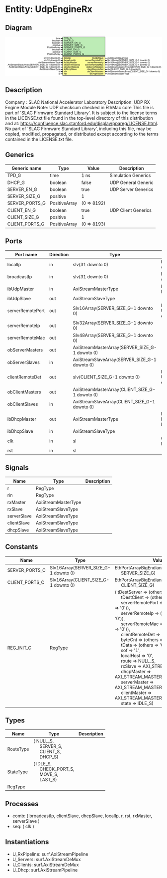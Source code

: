 # Entity: UdpEngineRx

## Diagram

![Diagram](UdpEngineRx.svg "Diagram")
## Description

Company    : SLAC National Accelerator Laboratory
Description: UDP RX Engine Module
Note: UDP checksum checked in EthMac core
This file is part of 'SLAC Firmware Standard Library'.
It is subject to the license terms in the LICENSE.txt file found in the
top-level directory of this distribution and at:
   https://confluence.slac.stanford.edu/display/ppareg/LICENSE.html.
No part of 'SLAC Firmware Standard Library', including this file,
may be copied, modified, propagated, or distributed except according to
the terms contained in the LICENSE.txt file.
## Generics

| Generic name   | Type          | Value       | Description          |
| -------------- | ------------- | ----------- | -------------------- |
| TPD_G          | time          | 1 ns        | Simulation Generics  |
| DHCP_G         | boolean       | false       | UDP General Generic  |
| SERVER_EN_G    | boolean       | true        | UDP Server Generics  |
| SERVER_SIZE_G  | positive      | 1           |                      |
| SERVER_PORTS_G | PositiveArray | (0 => 8192) |                      |
| CLIENT_EN_G    | boolean       | true        | UDP Client Generics  |
| CLIENT_SIZE_G  | positive      | 1           |                      |
| CLIENT_PORTS_G | PositiveArray | (0 => 8193) |                      |
## Ports

| Port name        | Direction | Type                                           | Description                       |
| ---------------- | --------- | ---------------------------------------------- | --------------------------------- |
| localIp          | in        | slv(31 downto 0)                               |  big-Endian configuration         |
| broadcastIp      | in        | slv(31 downto 0)                               |  big-Endian configuration         |
| ibUdpMaster      | in        | AxiStreamMasterType                            | Interface to IPV4 Engine          |
| ibUdpSlave       | out       | AxiStreamSlaveType                             |                                   |
| serverRemotePort | out       | Slv16Array(SERVER_SIZE_G-1 downto 0)           | Interface to UDP Server engine(s) |
| serverRemoteIp   | out       | Slv32Array(SERVER_SIZE_G-1 downto 0)           |                                   |
| serverRemoteMac  | out       | Slv48Array(SERVER_SIZE_G-1 downto 0)           |                                   |
| obServerMasters  | out       | AxiStreamMasterArray(SERVER_SIZE_G-1 downto 0) |                                   |
| obServerSlaves   | in        | AxiStreamSlaveArray(SERVER_SIZE_G-1 downto 0)  |                                   |
| clientRemoteDet  | out       | slv(CLIENT_SIZE_G-1 downto 0)                  | Interface to UDP Client engine(s) |
| obClientMasters  | out       | AxiStreamMasterArray(CLIENT_SIZE_G-1 downto 0) |                                   |
| obClientSlaves   | in        | AxiStreamSlaveArray(CLIENT_SIZE_G-1 downto 0)  |                                   |
| ibDhcpMaster     | out       | AxiStreamMasterType                            | Interface to DHCP Engine          |
| ibDhcpSlave      | in        | AxiStreamSlaveType                             |                                   |
| clk              | in        | sl                                             | Clock and Reset                   |
| rst              | in        | sl                                             |                                   |
## Signals

| Name        | Type                | Description |
| ----------- | ------------------- | ----------- |
| r           | RegType             |             |
| rin         | RegType             |             |
| rxMaster    | AxiStreamMasterType |             |
| rxSlave     | AxiStreamSlaveType  |             |
| serverSlave | AxiStreamSlaveType  |             |
| clientSlave | AxiStreamSlaveType  |             |
| dhcpSlave   | AxiStreamSlaveType  |             |
## Constants

| Name           | Type                                 | Value                                                                                                                                                                                                                                                                                                                                                                                                                                                                                                                                                                                                                                                                                                                                                                                                                                                                                                                                                                                                                                                                                                                                                                                                                                                                                                       | Description |
| -------------- | ------------------------------------ | ----------------------------------------------------------------------------------------------------------------------------------------------------------------------------------------------------------------------------------------------------------------------------------------------------------------------------------------------------------------------------------------------------------------------------------------------------------------------------------------------------------------------------------------------------------------------------------------------------------------------------------------------------------------------------------------------------------------------------------------------------------------------------------------------------------------------------------------------------------------------------------------------------------------------------------------------------------------------------------------------------------------------------------------------------------------------------------------------------------------------------------------------------------------------------------------------------------------------------------------------------------------------------------------------------------- | ----------- |
| SERVER_PORTS_C | Slv16Array(SERVER_SIZE_G-1 downto 0) |  EthPortArrayBigEndian(SERVER_PORTS_G,<br><span style="padding-left:20px"> SERVER_SIZE_G)                                                                                                                                                                                                                                                                                                                                                                                                                                                                                                                                                                                                                                                                                                                                                                                                                                                                                                                                                                                                                                                                                                                                                                                                                   |             |
| CLIENT_PORTS_C | Slv16Array(CLIENT_SIZE_G-1 downto 0) |  EthPortArrayBigEndian(CLIENT_PORTS_G,<br><span style="padding-left:20px"> CLIENT_SIZE_G)                                                                                                                                                                                                                                                                                                                                                                                                                                                                                                                                                                                                                                                                                                                                                                                                                                                                                                                                                                                                                                                                                                                                                                                                                   |             |
| REG_INIT_C     | RegType                              |  (       tDestServer      => (others => '0'),<br><span style="padding-left:20px">       tDestClient      => (others => '0'),<br><span style="padding-left:20px">       serverRemotePort => (others => (others => '0')),<br><span style="padding-left:20px">       serverRemoteIp   => (others => (others => '0')),<br><span style="padding-left:20px">       serverRemoteMac  => (others => (others => '0')),<br><span style="padding-left:20px">       clientRemoteDet  => (others => '0'),<br><span style="padding-left:20px">       byteCnt          => (others => '0'),<br><span style="padding-left:20px">       tData            => (others => '0'),<br><span style="padding-left:20px">       sof              => '1',<br><span style="padding-left:20px">       localHost        => '0',<br><span style="padding-left:20px">       route            => NULL_S,<br><span style="padding-left:20px">       rxSlave          => AXI_STREAM_SLAVE_INIT_C,<br><span style="padding-left:20px">       dhcpMaster       => AXI_STREAM_MASTER_INIT_C,<br><span style="padding-left:20px">       serverMaster     => AXI_STREAM_MASTER_INIT_C,<br><span style="padding-left:20px">       clientMaster     => AXI_STREAM_MASTER_INIT_C,<br><span style="padding-left:20px">       state            => IDLE_S) |             |
## Types

| Name      | Type                                                                                                                                                 | Description |
| --------- | ---------------------------------------------------------------------------------------------------------------------------------------------------- | ----------- |
| RouteType | ( NULL_S,<br><span style="padding-left:20px"> SERVER_S,<br><span style="padding-left:20px"> CLIENT_S,<br><span style="padding-left:20px"> DHCP_S)    |             |
| StateType | ( IDLE_S,<br><span style="padding-left:20px"> CHECK_PORT_S,<br><span style="padding-left:20px"> MOVE_S,<br><span style="padding-left:20px"> LAST_S)  |             |
| RegType   |                                                                                                                                                      |             |
## Processes
- comb: ( broadcastIp, clientSlave, dhcpSlave, localIp, r, rst,
                   rxMaster, serverSlave )
- seq: ( clk )
## Instantiations

- U_RxPipeline: surf.AxiStreamPipeline
- U_Servers: surf.AxiStreamDeMux
- U_Clients: surf.AxiStreamDeMux
- U_Dhcp: surf.AxiStreamPipeline
